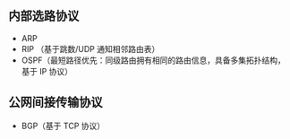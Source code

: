 ## 内部选路协议

- ARP
- RIP （基于跳数/UDP 通知相邻路由表）
- OSPF（最短路径优先：同级路由拥有相同的路由信息，具备多集拓扑结构，基于 IP 协议）

## 公网间接传输协议

- BGP（基于 TCP 协议）
